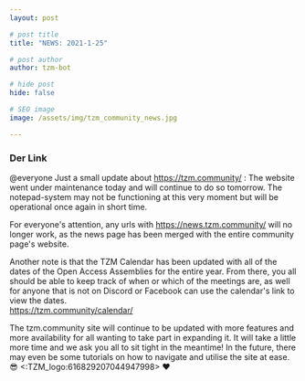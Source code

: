 ```yaml
---
layout: post

# post title
title: "NEWS: 2021-1-25"

# post author
author: tzm-bot

# hide post
hide: false

# SEO image
image: /assets/img/tzm_community_news.jpg

---
```


### Der Link

@​everyone Just a small update about https://tzm.community/ : The website went under maintenance today and will continue to do so tomorrow. The notepad-system may not be functioning at this very moment but will be operational once again in short time.   
  
For everyone's attention, any urls with https://news.tzm.community/ will no longer work, as the news page has been merged with the entire community page's website.  
  
Another note is that the TZM Calendar has been updated with all of the dates of the Open Access Assemblies for the entire year. From there, you all should be able to keep track of when or which of the meetings are, as well for anyone that is not on Discord or Facebook can use the calendar's link to view the dates.  
https://tzm.community/calendar/  
  
The tzm.community site will continue to be updated with more features and more availability for all wanting to take part in expanding it. It will take a little more time and we ask you all to sit tight in the meantime! In the future, there may even be some tutorials on how to navigate and utilise the site at ease. 😎 <:TZM_logo:616829207044947998> ❤️  


